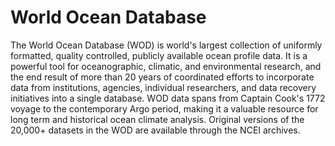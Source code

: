 # World Ocean Database

The World Ocean Database (WOD) is world's largest collection of uniformly formatted, quality controlled, publicly available ocean profile data. It is a powerful tool for oceanographic, climatic, and environmental research, and the end result of more than 20 years of coordinated efforts to incorporate data from institutions, agencies, individual researchers, and data recovery initiatives into a single database. WOD data spans from Captain Cook's 1772 voyage to the contemporary Argo period, making it a valuable resource for long term and historical ocean climate analysis. Original versions of the 20,000+ datasets in the WOD are available through the NCEI archives.

